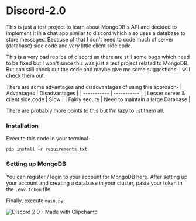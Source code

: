 # Discord-2.0

This is just a test project to learn about MongoDB's API and decided to implement it in a chat app similar to discord which also uses a database to store messages.
Because of that I don't need to code much of server (database) side code and very little client side code.

This is a very bad replica of discord as there are still some bugs which need to be fixed but I won't since this was just a test project related to MongoDB. But can still check out the code and maybe give me some suggestions. I will check them out.

There are some advantages and disadvantages of using this approach-
| Advantages                            | Disadvantages                     |
| -----------                           | -----------                       |
| Lesser server & client side code      |       Slow                        |
| Fairly secure                         | Need to maintain a large Database |

There are probably more points to this but I'm lazy to list them all.


### Installation
Execute this code in your terminal-
```
pip install -r requirements.txt
```


### Setting up MongoDB
You can register / login to your account for MongoDB [here](https://account.mongodb.com/account/login). After setting up your account and creating a database in your cluster, paste your token in the `.env.token` file.


Finally, execute `main.py`.

![Discord 2 0 - Made with Clipchamp](https://github.com/Krishpy-Chips/Discord-2.0/assets/101330162/e650a232-6985-4994-8a73-819eb706c524)

